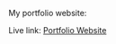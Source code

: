 My portfolio website:

Live link: [Portfolio Website]([url](https://manjeetkhanna.github.io/manjeet/))
